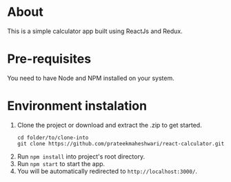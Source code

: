 # About
This is a simple calculator app built using ReactJs and Redux.

# Pre-requisites
You need to have Node and NPM installed on your system.

# Environment instalation

1. Clone the project or download and extract the .zip to get started.
    ```
    cd folder/to/clone-into
    git clone https://github.com/prateekmaheshwari/react-calculator.git
    ```
2. Run `npm install` into project's root directory.
3. Run `npm start` to start the app.
4. You will be automatically redirected to `http://localhost:3000/`.

